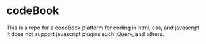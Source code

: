 # codeBook
This is a repo for a codeBook platform for coding in html, css, and javascript
It does not support javascript plugins such jQuery, and others.

